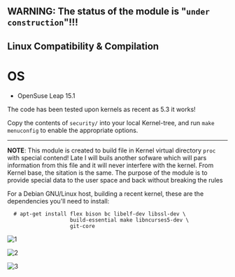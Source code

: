 ## WARNING: The status of the module is "`under construction`"!!!

## Linux Compatibility & Compilation

# OS 
- OpenSuse Leap 15.1

The code has been tested upon kernels as recent as 5.3 it works!


Copy the contents of `security/` into your local Kernel-tree, and run `make menuconfig` to enable the appropriate options.

------------------------------------------------------------------------------------------------------

**NOTE**: This module is created to build file in Kernel virtual directory `proc` with special contend!
          Late I will buils another sofware which will pars information from this file and it will never interfere with the kernel.
          From Kernel base, the sitation is the same. The purpose of the module is to provide special data to the user space and back without breaking the rules


For a Debian GNU/Linux host, building a recent kernel, these are the dependencies you'll need to install:

      # apt-get install flex bison bc libelf-dev libssl-dev \
                        build-essential make libncurses5-dev \
                        git-core

![1](https://github.com/nu11secur1ty/Linux_hardening_and_security/blob/master/Kernel-sec-modules_by_nu11secur1ty/Modules/LSM/nu11secur1ty-sec/wall/Screenshot%20from%202019-10-09%2013-39-37.png)

![2](https://github.com/nu11secur1ty/Linux_hardening_and_security/blob/master/Kernel-sec-modules_by_nu11secur1ty/Modules/LSM/nu11secur1ty-sec/wall/Screenshot%20from%202019-10-09%2013-39-47.png)

![3](https://github.com/nu11secur1ty/Linux_hardening_and_security/blob/master/Kernel-sec-modules_by_nu11secur1ty/Modules/LSM/nu11secur1ty-sec/wall/Screenshot%20from%202019-10-09%2013-39-51.png)
